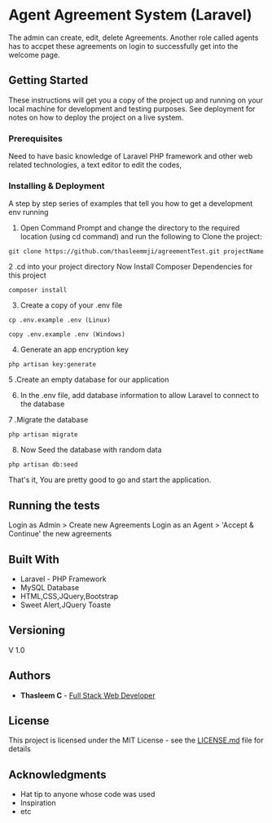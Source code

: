 # Agent Agreement System (Laravel)

The admin can create, edit, delete Agreements. Another role called agents has to accpet these agreements on login to successfully get into the welcome page.

## Getting Started

These instructions will get you a copy of the project up and running on your local machine for development and testing purposes. See deployment for notes on how to deploy the project on a live system.

### Prerequisites

Need to have basic knowledge of Laravel PHP framework and other web related technologies, a text editor to edit the codes,

### Installing & Deployment

A step by step series of examples that tell you how to get a development env running

1. Open Command Prompt and change the directory to the required location (using cd command) and run the following to Clone the project:

```
git clone https://github.com/thasleemmji/agreementTest.git projectName
```

2 .cd into your project directory
   Now Install Composer Dependencies for this project

```
composer install
```

3. Create a copy of your .env file

```
cp .env.example .env (Linux)

copy .env.example .env (Windows)
```
4. Generate an app encryption key

```
php artisan key:generate
```
5 .Create an empty database for our application

6. In the .env file, add database information to allow Laravel to connect to the database

7 .Migrate the database
```
php artisan migrate
```
8. Now Seed the database with random data

```
php artisan db:seed
```

That's it, You are pretty good to go and start the application.

## Running the tests

Login as Admin > Create new Agreements
Login as an Agent > 'Accept & Continue'  the new agreements

## Built With

* Laravel - PHP Framework
* MySQL Database
* HTML,CSS,JQuery,Bootstrap
* Sweet Alert,JQuery Toaste

## Versioning
V 1.0

## Authors

* **Thasleem C** - [Full Stack Web Developer](http://thasleem.me)

## License

This project is licensed under the MIT License - see the [LICENSE.md](LICENSE.md) file for details

## Acknowledgments

* Hat tip to anyone whose code was used
* Inspiration
* etc
